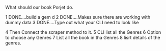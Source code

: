 What should our book Porjet do.
 
 1 DONE....build a gem d
 2 DONE....Makes sure there are working with dummy data
 3 DONE....Type out what your CLI need to look like
 
 4 Then Connect the scraper method to it. 
 5 CLI list all the Genres
 6 Option to choose any Genres
 7 List all the book in tha Genres
 8 lisrt details of the genres.